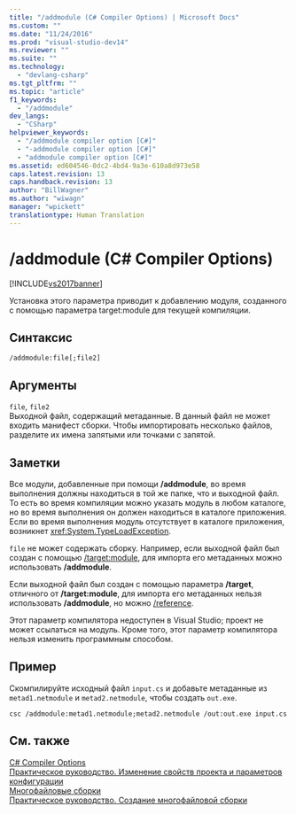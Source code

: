 ```yaml
---
title: "/addmodule (C# Compiler Options) | Microsoft Docs"
ms.custom: ""
ms.date: "11/24/2016"
ms.prod: "visual-studio-dev14"
ms.reviewer: ""
ms.suite: ""
ms.technology: 
  - "devlang-csharp"
ms.tgt_pltfrm: ""
ms.topic: "article"
f1_keywords: 
  - "/addmodule"
dev_langs: 
  - "CSharp"
helpviewer_keywords: 
  - "/addmodule compiler option [C#]"
  - "-addmodule compiler option [C#]"
  - "addmodule compiler option [C#]"
ms.assetid: ed604546-0dc2-4bd4-9a3e-610a8d973e58
caps.latest.revision: 13
caps.handback.revision: 13
author: "BillWagner"
ms.author: "wiwagn"
manager: "wpickett"
translationtype: Human Translation
---
```

# /addmodule (C# Compiler Options)
[!INCLUDE[vs2017banner](../../../csharp/includes/vs2017banner.md)]

Установка этого параметра приводит к добавлению модуля, созданного с помощью параметра target:module для текущей компиляции.  
  
## Синтаксис  
  
```  
/addmodule:file[;file2]  
```  
  
## Аргументы  
 `file`, `file2`  
 Выходной файл, содержащий метаданные.  В данный файл не может входить манифест сборки.  Чтобы импортировать несколько файлов, разделите их имена запятыми или точками с запятой.  
  
## Заметки  
 Все модули, добавленные при помощи **\/addmodule**, во время выполнения должны находиться в той же папке, что и выходной файл.  То есть во время компиляции можно указать модуль в любом каталоге, но во время выполнения он должен находиться в каталоге приложения.  Если во время выполнения модуль отсутствует в каталоге приложения, возникнет <xref:System.TypeLoadException>.  
  
 `file` не может содержать сборку.  Например, если выходной файл был создан с помощью [\/target:module](../../../csharp/language-reference/compiler-options/target-module-compiler-option.md), для импорта его метаданных можно использовать **\/addmodule**.  
  
 Если выходной файл был создан с помощью параметра **\/target**, отличного от **\/target:module**, для импорта его метаданных нельзя использовать **\/addmodule**, но можно [\/reference](../../../csharp/language-reference/compiler-options/reference-compiler-option.md).  
  
 Этот параметр компилятора недоступен в Visual Studio; проект не может ссылаться на модуль.  Кроме того, этот параметр компилятора нельзя изменить программным способом.  
  
## Пример  
 Скомпилируйте исходный файл `input.cs` и добавьте метаданные из `metad1.netmodule` и `metad2.netmodule`, чтобы создать `out.exe`.  
  
```  
csc /addmodule:metad1.netmodule;metad2.netmodule /out:out.exe input.cs  
```  
  
## См. также  
 [C\# Compiler Options](../../../csharp/language-reference/compiler-options/index.md)   
 [Практическое руководство. Изменение свойств проекта и параметров конфигурации](http://msdn.microsoft.com/ru-ru/e7184bc5-2f2b-4b4f-aa9a-3ecfcbc48b67)   
 [Многофайловые сборки](../Topic/Multifile%20Assemblies.md)   
 [Практическое руководство. Создание многофайловой сборки](../Topic/How%20to:%20Build%20a%20Multifile%20Assembly.md)